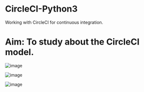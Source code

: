 # CircleCI-Python3

Working with CircleCI for continuous integration.

# Aim: To study about the CircleCI model.

![image](https://github.com/PrachitaMhatre/CircleCI-Python3/assets/144588590/902c3ff0-80e3-46dd-855a-b66327e12958)

![image](https://github.com/PrachitaMhatre/CircleCI-Python3/assets/144588590/f1746c4f-9842-450f-9596-0870db95028b)

![image](https://github.com/PrachitaMhatre/CircleCI-Python3/assets/144588590/c4a83ff6-ea75-4c61-88fe-f1bb55c7761d)
